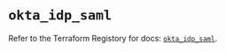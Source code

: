 # `okta_idp_saml`

Refer to the Terraform Registory for docs: [`okta_idp_saml`](https://www.terraform.io/docs/providers/okta/r/idp_saml).

